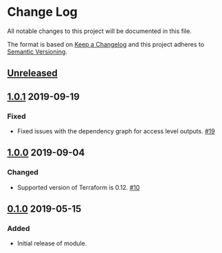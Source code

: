 # Change Log

All notable changes to this project will be documented in this file.

The format is based on [Keep a Changelog](http://keepachangelog.com/) and this
project adheres to [Semantic Versioning](http://semver.org/).

## [Unreleased]

## [1.0.1] 2019-09-19

### Fixed
- Fixed issues with the dependency graph for access level outputs. [#19]

## [1.0.0] 2019-09-04

### Changed
 - Supported version of Terraform is 0.12. [#10]

## [0.1.0] 2019-05-15

### Added

* Initial release of module.

[Unreleased]: https://github.com/terraform-google-modules/terraform-google-vpc-service-controls/compare/v0.1.0...HEAD
[0.1.0]: https://github.com/terraform-google-modules/terraform-google-vpc-service-controls/releases/tag/v0.1.0
[1.0.0]: https://github.com/terraform-google-modules/terraform-google-vpc-service-controls/releases/tag/v1.0.0
[1.0.1]: https://github.com/terraform-google-modules/terraform-google-vpc-service-controls/releases/tag/v1.0.1

[#19]: https://github.com/terraform-google-modules/terraform-google-vpc-service-controls/pull/19
[#10]: https://github.com/terraform-google-modules/terraform-google-vpc-service-controls/pull/10
